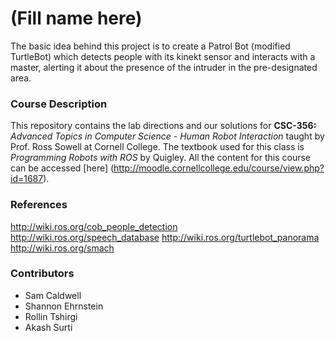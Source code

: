 # (Fill name here)
The basic idea behind this project is to create a Patrol Bot (modified TurtleBot) which detects people with its kinekt sensor and interacts with a master, alerting it about the presence of the intruder in the pre-designated area.

### Course Description
This repository contains the lab directions and our solutions for **CSC-356:** *Advanced Topics in Computer Science - Human Robot Interaction* taught by Prof. Ross Sowell at Cornell College. The textbook used for this class is *Programming Robots with ROS* by Quigley. All the content for this course can be accessed [here] (http://moodle.cornellcollege.edu/course/view.php?id=1687).

### References
http://wiki.ros.org/cob_people_detection
http://wiki.ros.org/speech_database
http://wiki.ros.org/turtlebot_panorama
http://wiki.ros.org/smach

### Contributors
+ Sam Caldwell
+ Shannon Ehrnstein
+ Rollin Tshirgi
+ Akash Surti
